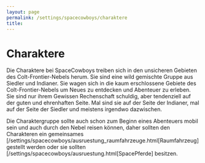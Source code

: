 ```yaml
---
layout: page
permalink: /settings/spacecowboys/charaktere
title: 
---
```


# Charaktere

Die Charaktere bei SpaceCowboys treiben sich in den unsicheren Gebieten des Colt-Frontier-Nebels herum. Sie sind eine wild gemischte Gruppe aus Siedler und Indianer. Sie wagen sich in die kaum erschlossene Gebiete des Colt-Frontier-Nebels um Neues zu entdecken und Abenteuer zu erleben. Sie sind nur ihrem Gewissen Rechenschaft schuldig, aber tendenziell auf der guten und ehrenhaften Seite. Mal sind sie auf der Seite der Indianer, mal auf der Seite der Siedler und meistens irgendwo dazwischen.

Die Charaktergruppe sollte auch schon zum Beginn eines Abenteuers mobil sein und auch durch den Nebel reisen können, daher sollten den Charakteren ein gemeinsames [/settings/spacecowboys/ausruestung_raumfahrzeuge.html[Raumfahrzeug] gestellt werden oder sie sollten [/settings/spacecowboys/ausruestung.html[SpacePferde] besitzen.

